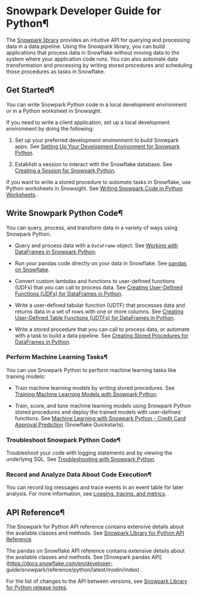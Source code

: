# Snowpark Developer Guide for Python¶

The [Snowpark library](../index) provides an intuitive API for querying and
processing data in a data pipeline. Using the Snowpark library, you can build
applications that process data in Snowflake without moving data to the system
where your application code runs. You can also automate data transformation
and processing by writing stored procedures and scheduling those procedures as
tasks in Snowflake.

## Get Started¶

You can write Snowpark Python code in a local development environment or in a
Python worksheet in Snowsight.

If you need to write a client application, set up a local development
environment by doing the following:

  1. Set up your preferred development environment to build Snowpark apps. See [Setting Up Your Development Environment for Snowpark Python](setup).

  2. Establish a session to interact with the Snowflake database. See [Creating a Session for Snowpark Python](creating-session).

If you want to write a stored procedure to automate tasks in Snowflake, use
Python worksheets in Snowsight. See [Writing Snowpark Code in Python
Worksheets](python-worksheets).

## Write Snowpark Python Code¶

You can query, process, and transform data in a variety of ways using Snowpark
Python.

  * Query and process data with a `DataFrame` object. See [Working with DataFrames in Snowpark Python](working-with-dataframes).

  * Run your pandas code directly on your data in Snowflake. See [pandas on Snowflake](pandas-on-snowflake).

  * Convert custom lambdas and functions to user-defined functions (UDFs) that you can call to process data. See [Creating User-Defined Functions (UDFs) for DataFrames in Python](creating-udfs).

  * Write a user-defined tabular function (UDTF) that processes data and returns data in a set of rows with one or more columns. See [Creating User-Defined Table Functions (UDTFs) for DataFrames in Python](creating-udtfs).

  * Write a stored procedure that you can call to process data, or automate with a task to build a data pipeline. See [Creating Stored Procedures for DataFrames in Python](creating-sprocs).

### Perform Machine Learning Tasks¶

You can use Snowpark Python to perform machine learning tasks like training
models:

  * Train machine learning models by writing stored procedures. See [Training Machine Learning Models with Snowpark Python](python-snowpark-training-ml).

  * Train, score, and tune machine learning models using Snowpark Python stored procedures and deploy the trained models with user-defined functions. See [Machine Learning with Snowpark Python - Credit Card Approval Prediction](https://quickstarts.snowflake.com/guide/getting_started_snowpark_machine_learning/index.html) (Snowflake Quickstarts).

### Troubleshoot Snowpark Python Code¶

Troubleshoot your code with logging statements and by viewing the underlying
SQL. See [Troubleshooting with Snowpark Python](troubleshooting).

### Record and Analyze Data About Code Execution¶

You can record log messages and trace events in an event table for later
analysis. For more information, see [Logging, tracing, and
metrics](../../logging-tracing/logging-tracing-overview).

## API Reference¶

The Snowpark for Python API reference contains extensive details about the
available classes and methods. See [Snowpark Library for Python API
Reference](/developer-guide/snowpark/reference/python/latest/index).

The pandas on Snowflake API reference contains extensive details about the
available classes and methods. See [Snowpark pandas
API](https://docs.snowflake.com/en/developer-
guide/snowpark/reference/python/latest/modin/index) .

For the list of changes to the API between versions, see [Snowpark Library for
Python release notes](../../../release-notes/clients-drivers/snowpark-python).

